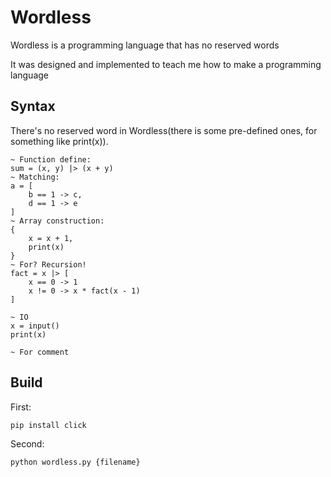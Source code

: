 # Wordless
Wordless is a programming language that has no reserved words

It was designed and implemented to teach me how to make a programming language

## Syntax
There's no reserved word in Wordless(there is some pre-defined ones, for something like print(x)).

```
~ Function define:
sum = (x, y) |> (x + y)
~ Matching:
a = [
    b == 1 -> c,
    d == 1 -> e
]
~ Array construction:
{
    x = x + 1,
    print(x)
}
~ For? Recursion!
fact = x |> [
    x == 0 -> 1
    x != 0 -> x * fact(x - 1)
]

~ IO
x = input()
print(x)

~ For comment
```

## Build
First:

`pip install click`

Second:

`python wordless.py {filename}`
